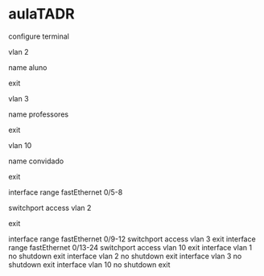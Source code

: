 # aulaTADR

configure terminal

vlan 2

name aluno

exit

vlan 3

name professores

exit

vlan 10

name convidado

exit

interface range fastEthernet 0/5-8

switchport access vlan 2

exit

interface range fastEthernet 0/9-12
switchport access vlan 3
exit
interface range fastEthernet 0/13-24
switchport access vlan 10
exit
interface vlan 1
no shutdown
exit
interface vlan 2
no shutdown
exit
interface vlan 3
no shutdown
exit
interface vlan 10
no shutdown
exit
